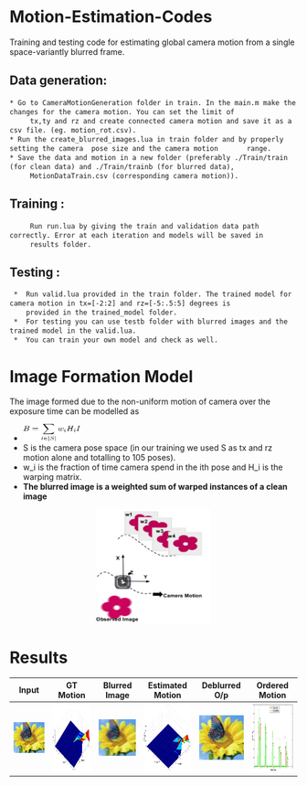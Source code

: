 # Motion-Estimation-Codes
Training and testing code for estimating global camera motion from a single space-variantly blurred frame.
## Data generation:
    * Go to CameraMotionGeneration folder in train. In the main.m make the changes for the camera motion. You can set the limit of 
         tx,ty and rz and create connected camera motion and save it as a csv file. (eg. motion_rot.csv). 
    * Run the create_blurred_images.lua in train folder and by properly setting the camera  pose size and the camera motion       range. 
    * Save the data and motion in a new folder (preferably ./Train/train (for clean data) and ./Train/trainb (for blurred data), 
         MotionDataTrain.csv (corresponding camera motion)).
## Training :
         Run run.lua by giving the train and validation data path correctly. Error at each iteration and models will be saved in 
         results folder.
## Testing : 
     *  Run valid.lua provided in the train folder. The trained model for camera motion in tx=[-2:2] and rz=[-5:.5:5] degrees is 
        provided in the trained_model folder.
     *  For testing you can use testb folder with blurred images and the trained model in the valid.lua.
     *  You can train your own model and check as well.
     
# Image Formation Model
 The image formed due to the non-uniform motion of camera over the exposure time can be modelled as 
 * <img src="https://github.com/nimiiit/Motion-Estimation-Codes/blob/master/blurformation.png" alt="equa" width="100" height="30">
 * S is the camera pose space (in our training we used S as tx and rz motion alone and totalling to 105 poses).
 * w_i is the fraction of time camera spend in the ith pose and H_i is the warping matrix.
 * **The blurred image is a weighted sum of warped instances of a clean image**
  <p align="center">
  <img src="https://github.com/nimiiit/Motion-Estimation-Codes/blob/master/imageformationmodel.jpg" alt="Image formation"  width="200" height="200">
   </p>
   
   # Results

| Input | GT Motion | Blurred Image | Estimated Motion | Deblurred O/p| Ordered Motion |
|-------------------|-------------------------|---------------------|--------------------|------------------|-------------|
|![alt-text-1]( https://github.com/nimiiit/Motion-Estimation-Codes/blob/master/Input.png "Clean Reference")|  <img src="https://github.com/nimiiit/Motion-Estimation-Codes/blob/master/original.png" alt="GT motion"  width="120" height="120"> | ![alt-text-3](https://github.com/nimiiit/Motion-Estimation-Codes/blob/master/inp4.png "Blurred Image") | <img src="https://github.com/nimiiit/Motion-Estimation-Codes/blob/master/estimated.png" alt="Estimated Motion"  width="120" height="120"> |  ![alt-text-5](https://github.com/nimiiit/Motion-Estimation-Codes/blob/master/deblr4.png "Deblurred Result") | <img src="https://github.com/nimiiit/Motion-Estimation-Codes/blob/master/ordered.png" alt="Ordered Motion"  width="120" height="120"> |



         
      

